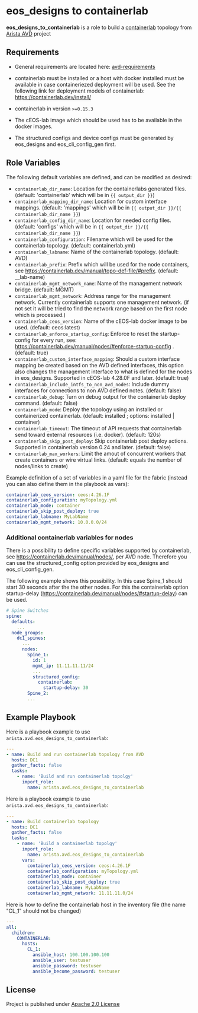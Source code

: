 # eos_designs to containerlab

**eos_designs_to_containerlab** is a role to build a [containerlab](https://containerlab.srlinux.dev/) topology from [Arista AVD](https://www.avd.sh) project

## Requirements

- General requirements are located here: [avd-requirements](../../README.md#Requirements)

- containerlab must be installed or a host with docker installed must be available in case containeriezed deployment will be used. See the following link for deployment models of containerlab: https://containerlab.dev/install/

- containerlab in version `>=0.15.3`

- The cEOS-lab image which should be used has to be available in the docker images.

- The structured configs and device configs must be generated by eos_designs and eos_cli_config_gen first.


## Role Variables

The following default variables are defined, and can be modified as desired:

- `containerlab_dir_name`: Location for the containerlabs generated files. (default: 'containerlab' which will be in `{{ output_dir }}`)
- `containerlab_mapping_dir_name`: Location for custom interface mappings. (default: 'mappings' which will be in `{{ output_dir }}/{{ containerlab_dir_name }}`)
- `containerlab_config_dir_name`: Location for needed config files. (default: 'configs' which will be in `{{ output_dir }}/{{ containerlab_dir_name }}`)
- `containerlab_configuration`: Filename which will be used for the containerlab topology. (default: containerlab.yml)
- `containerlab_labname`: Name of the containerlab topology. (default: AVD)
- `containerlab_prefix`: Prefix which will be used for the node containers, see https://containerlab.dev/manual/topo-def-file/#prefix. (default: __lab-name)
- `containerlab_mgmt_network_name`:  Name of the management network bridge. (default: MGMT) 
- `containerlab_mgmt_network`: Address range for the management network. Currently containerlab supports one management network. (if not set it will be tried to find the network range based on the first node which is processed.)
- `containerlab_ceos_version`: Name of the cEOS-lab docker image to be used. (default: ceos:latest)
- `containerlab_enforce_startup_config`: Enforce to reset the startup-config for every run, see: https://containerlab.dev/manual/nodes/#enforce-startup-config . (default: true)
- `containerlab_custom_interface_mapping`: Should a custom interface mapping be created based on the AVD defined interfaces, this option also changes the management interface to what is defined for the nodes in eos_designs. Supported in cEOS-lab 4.28.0F and later. (default: true)
- `containerlab_include_intfs_to_non_avd_nodes`: Include dummy interfaces for connections to non AVD defined notes. (default: false)
- `containerlab_debug`: Turn on debug output for the containerlab deploy command. (default: false)
- `containerlab_mode`: Deploy the topology using an installed or containerized containerlab. (default: installed ; options: installed | container)
- `containerlab_timeout`: The timeout of API requests that containerlab send toward external resources (i.e. docker). (default: 120s)
- `containerlab_skip_post_deploy`: Skip containerlab post deploy actions. Supported in containerlab version 0.24 and later. (default: false)
- `containerlab_max_workers`: Limit the amout of concurrent workers that create containers or wire virtual links. (default: equals the number of nodes/links to create)

Example definition of a set of variables in a yaml file for the fabric (instead you can also define them in the playbook as vars):

```yaml
containerlab_ceos_version: ceos:4.26.1F
containerlab_configuration: myTopology.yml
containerlab_mode: container
containerlab_skip_post_deploy: true
containerlab_labname: MyLabName
containerlab_mgmt_network: 10.0.0.0/24
```

### Additional containerlab variables for nodes
There is a possibility to define specific variables supported by containerlab, see https://containerlab.dev/manual/nodes/, per AVD node. Therefore you can use the structured_config option provided by eos_designs and eos_cli_config_gen. 

The following example shows this possibility. In this case Spine_1 should start 30 seconds after the the other nodes. For this the containerlab option startup-delay (https://containerlab.dev/manual/nodes/#startup-delay) can be used.

```yaml
# Spine Switches
spine:
  defaults:
    ...
  node_groups:
    dc1_spines:
      ...
      nodes:
        Spine_1:
          id: 1
          mgmt_ip: 11.11.11.11/24
          ...
          structured_config:
            containerlab:
              startup-delay: 30
        Spine_2:
        ...
```


## Example Playbook

Here is a playbook example to use `arista.avd.eos_designs_to_containerlab`:

```yaml
---
- name: Build and run containerlab topology from AVD
  hosts: DC1
  gather_facts: false
  tasks:
    - name: 'Build and run containerlab topolgy'
      import_role:
        name: arista.avd.eos_designs_to_containerlab
```

Here is a playbook example to use `arista.avd.eos_designs_to_containerlab`:

```yaml
---
- name: Build containerlab topology
  hosts: DC1
  gather_facts: false
  tasks:
    - name: 'Build a containerlab topolgy'
      import_role:
        name: arista.avd.eos_designs_to_containerlab
      vars:
        containerlab_ceos_version: ceos:4.26.1F
        containerlab_configuration: myTopology.yml
        containerlab_mode: container
        containerlab_skip_post_deploy: true
        containerlab_labname: MyLabName
        containerlab_mgmt_network: 11.11.11.0/24
```

Here is how to define the containerlab host in the inventory file (the name "CL_1" should not be changed)

```yaml
---
all:
  children:
    CONTAINERLAB:
      hosts:
        CL_1:
          ansible_host: 100.100.100.100
          ansible_user: testuser
          ansible_password: testuser
          ansible_become_password: testuser
```  

## License

Project is published under [Apache 2.0 License](../../LICENSE)
